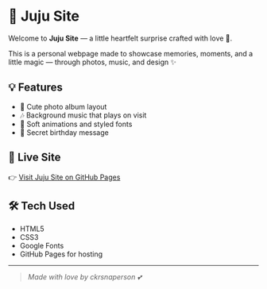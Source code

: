 # 🎀 Juju Site

Welcome to **Juju Site** — a little heartfelt surprise crafted with love 💌.

This is a personal webpage made to showcase memories, moments, and a little magic — through photos, music, and design ✨

## 💡 Features

- 📸 Cute photo album layout
- 🎶 Background music that plays on visit
- 🌸 Soft animations and styled fonts
- 💖 Secret birthday message

## 🚀 Live Site

👉 [Visit Juju Site on GitHub Pages](https://ckrsnaperson.github.io/juju-site/)

## 🛠️ Tech Used

- HTML5
- CSS3
- Google Fonts
- GitHub Pages for hosting

---

> _Made with love by ckrsnaperson 💕_

